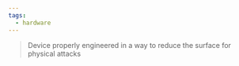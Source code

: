 ```yaml
---
tags:
  - hardware
---
```

>Device properly engineered in a way to reduce the surface for physical attacks

